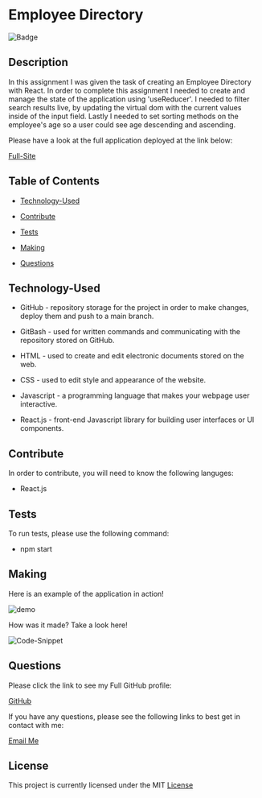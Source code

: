 # Employee Directory


![Badge](https://img.shields.io/badge/license-MIT-blue)
  

## Description

In this assignment I was given the task of creating an Employee Directory with React. In order to complete this assignment I needed to create and manage the state of the application using 'useReducer'. I needed to filter search results live, by updating the virtual dom with the current values inside of the input field. Lastly I needed to set sorting methods on the employee's age so a user could see age descending and ascending.

Please have a look at the full application deployed at the link below:

[Full-Site]()



## Table of Contents


* [Technology-Used](#technology-used)

* [Contribute](#contribute)

* [Tests](#tests)

* [Making](#making)

* [Questions](#questions)




## Technology-Used

- GitHub - repository storage for the project in order to make changes, deploy them and push to a main branch. 

- GitBash - used for written commands and communicating with the repository stored on GitHub.

- HTML - used to create and edit electronic documents stored on the web.

- CSS - used to edit style and appearance of the website.

- Javascript - a programming language that makes your webpage user interactive.

- React.js - front-end Javascript library for building user interfaces or UI components.


## Contribute 
    
In order to contribute, you will need to know the following languges:
    
  - React.js

## Tests

To run tests, please use the following command:

  - npm start


## Making

Here is an example of the application in action!

![demo]()


How was it made? Take a look here!




![Code-Snippet]()


## Questions

Please click the link to see my Full GitHub profile:

[GitHub](https://github.com/dnovelli1)

If you have any questions, please see the following links to best get in contact with me:

[Email Me](jakenovelli11@gmail.com)


## License

This project is currently licensed under the MIT [License](https://choosealicense.com/licenses/mit/)
  
